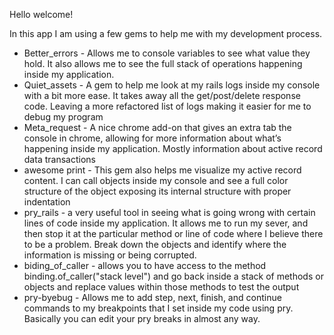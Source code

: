 Hello welcome!

In this app I am using a few gems to help me with my development process.

* Better_errors - Allows me to console variables to see what value they hold. It also allows me to see the full stack of operations happening inside my application.
* Quiet_assets - A gem to help me look at my rails logs inside my console with a bit more ease. It takes away all the get/post/delete response code. Leaving a more refactored list of logs making it easier for me to debug my program
* Meta_request - A nice chrome add-on that gives an extra tab the console in chrome, allowing for more information about what’s happening inside my application. Mostly information about active record data transactions
* awesome print - This gem also helps me visualize my active record content. I can call objects inside my console and see a full color structure of the object exposing its internal structure with proper indentation
* pry_rails - a very useful tool in seeing what is going wrong with certain lines of code inside my application. It allows me to run my sever, and then stop it at the particular method or line of code where I believe there to be a problem. Break down the objects and identify where the information is missing or being corrupted.
* biding_of_caller - allows you to have access to the method binding.of_caller("stack level") and go back inside a stack of methods or objects and replace values within those methods to test the output
* pry-byebug - Allows me to add step, next, finish, and continue commands to my breakpoints that I set inside my code using pry. Basically you can edit your pry breaks in almost any way.
